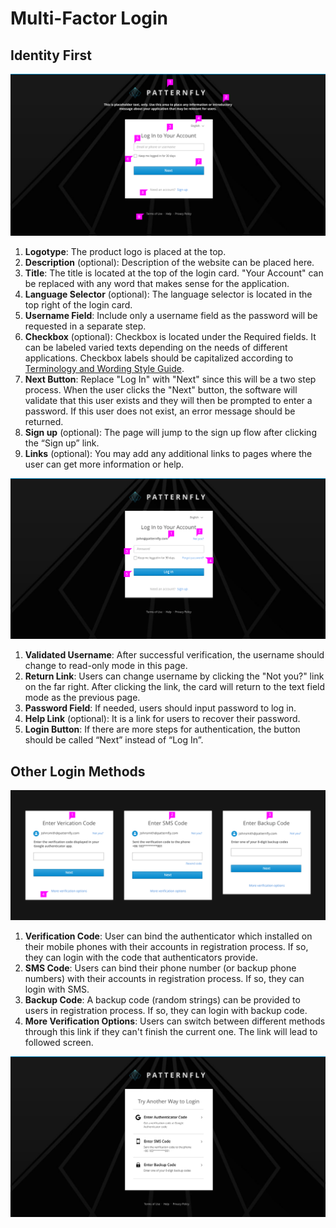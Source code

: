# Multi-Factor Login

## Identity First
![Image of identity first](img/login-page-2.png)
1. **Logotype**: The product logo is placed at the top.
2. **Description** (optional): Description of the website can be placed here.
3. **Title**: The title is located at the top of the login card. "Your Account" can be replaced with any word that makes sense for the application.
4. **Language Selector** (optional): The language selector is located in the top right of the login card.
5. **Username Field**: Include only a username field as the password will be requested in a separate step.
6. **Checkbox** (optional): Checkbox is located under the Required fields. It can be labeled varied texts depending on the needs of different applications. Checkbox labels should be capitalized according to [Terminology and Wording Style Guide](http://www.patternfly.org/styles/terminology-and-wording/).
7. **Next Button**: Replace "Log In" with "Next" since this will be a two step process. When the user clicks the "Next" button, the software will validate that this user exists and they will then be prompted to enter a password. If this user does not exist, an error message should be returned.
8. **Sign up** (optional): The page will jump to the sign up flow after clicking the “Sign up” link.
9. **Links** (optional): You may add any additional links to pages where the user can get more information or help.

![Image of identity first](img/login-page-3.png)
1. **Validated Username**: After successful verification, the username should change to read-only mode in this page.
2. **Return Link**: Users can change username by clicking the "Not you?" link on the far right. After clicking the link, the card will return to the text field mode as the previous page.
3. **Password Field**: If needed, users should input password to log in.
4. **Help Link** (optional): It is a link for users to recover their password.
5. **Login Button**: If there are more steps for authentication, the button should be called “Next” instead of “Log In”.

## Other Login Methods
![Image of other login methods](img/login-page-5.png)
1. **Verification Code**: User can bind the authenticator which installed on their mobile phones with their accounts in registration process. If so, they can login with the code that authenticators provide.
2. **SMS Code**: Users can bind their phone number (or backup phone numbers) with their accounts in registration process. If so, they can login with SMS.
3. **Backup Code**: A backup code (random strings) can be provided to users in registration process. If so, they can login with backup code.
4. **More Verification Options**: Users can switch between different methods through this link if they can't finish the current one. The link will lead to followed screen.

![Image of more verification options](img/more-verification-options.png)
